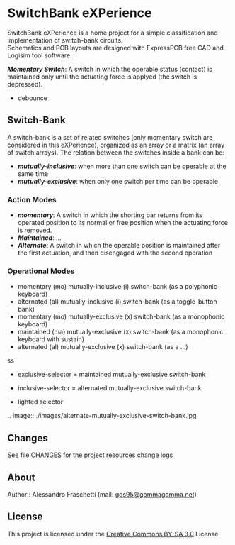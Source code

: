 # SwitchBank eXPerience

SwitchBank eXPerience is a home project for a simple classification and implementation of switch-bank circuits.  
Schematics and PCB layouts are designed with ExpressPCB free CAD and Logisim tool software.


***Momentary Switch***:
A switch in which the operable status (contact) is maintained only until the actuating force is applyed (the switch is depressed).


- debounce



## Switch-Bank

A switch-bank is a set of related switches (only momentary switch are considered in this eXPerience), organized as an array or a matrix (an array of switch arrays).
The relation between the switches inside a bank can be:

- ***mutually-inclusive***: when more than one switch can be operable at the same time  
- ***mutually-exclusive***: when only one switch per time can be operable


### Action Modes

- ***momentary***: A switch in which the shorting bar returns from its operated position to its normal or free position when the actuating force is removed.
- ***Maintained***: ...
- ***Alternate***: A switch in which the operable position is maintained after the first actuation, and then disengaged with the second operation



### Operational Modes

- momentary (mo) mutually-inclusive (i) switch-bank (as a polyphonic keyboard)
- alternated (al) mutually-inclusive (i) switch-bank (as a toggle-button bank)
- momentary (mo) mutually-exclusive (x) switch-bank (as a monophonic keyboard)
- maintained (ma) mutually-exclusive (x) switch-bank (as a monophonic keyboard with sustain)
- alternated (al) mutually-exclusive (x) switch-bank (as a ...)

ss

- exclusive-selector = maintained mutually-exclusive switch-bank
- inclusive-selector = alternated mutually-exclusive switch-bank

- lighted selector


.. image:: ./images/alternate-mutually-exclusive-switch-bank.jpg


## Changes
See file [CHANGES](CHANGES) for the project resources change logs


## About
Author : Alessandro Fraschetti (mail: [gos95@gommagomma.net](mailto:gos95@gommagomma.net))


## License
This project is licensed under the [Creative Commons BY-SA 3.0](http://creativecommons.org/licenses/by-sa/3.0/) License